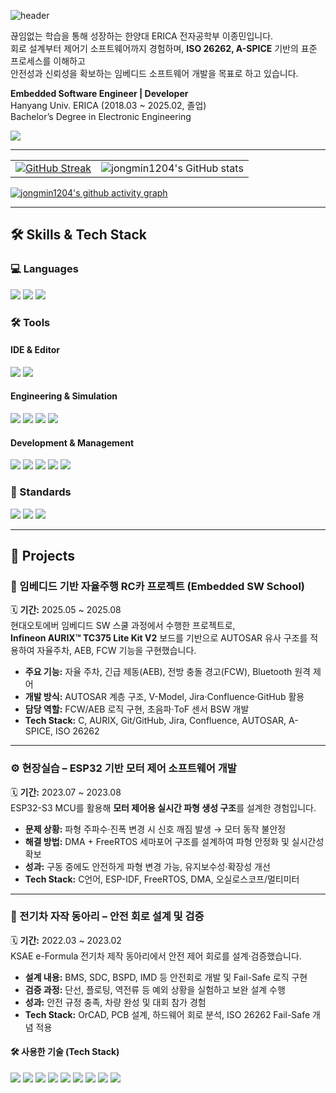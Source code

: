 ![header](https://capsule-render.vercel.app/api?type=waving&color=gradient&customColorList=10&height=200&section=header&text=JONGMIN's%20GITHUB&fontSize=50&animation=twinkling&fontAlign=68&fontAlignY=36)

끊임없는 학습을 통해 성장하는 한양대 ERICA 전자공학부 이종민입니다.  
회로 설계부터 제어기 소프트웨어까지 경험하며, **ISO 26262, A-SPICE** 기반의 표준 프로세스를 이해하고  
안전성과 신뢰성을 확보하는 임베디드 소프트웨어 개발을 목표로 하고 있습니다.  

**Embedded Software Engineer | Developer**  
Hanyang Univ. ERICA (2018.03 ~ 2025.02, 졸업)  
Bachelor’s Degree in Electronic Engineering  

<a href="mailto:dwdas99@gmail.com"><img src="https://img.shields.io/badge/Gmail-EA4335?style=for-the-badge&logo=Gmail&logoColor=white"></a>

---

<table border="0" cellpadding="0" cellspacing="0">
  <tr>
    <td>
      <a href="https://git.io/streak-stats">
        <img src="https://streak-stats.demolab.com/?user=jongmin1204&theme=dracula" alt="GitHub Streak"/>
      </a>
    </td>
    <td>
      <img src="https://github-readme-stats.vercel.app/api?username=jongmin1204&show_icons=true&theme=dracula" alt="jongmin1204's GitHub stats"/>
    </td>
  </tr>
</table>

[![jongmin1204's github activity graph](https://github-readme-activity-graph.vercel.app/graph?username=jongmin1204&custom_title=jongmin1204's%20Activity%20Graph&hide_border=true&theme=react-dark)](https://github.com/ashutosh00710/github-readme-activity-graph)

---

## 🛠️ Skills & Tech Stack

### 💻 Languages
<img src="https://img.shields.io/badge/c-A8B9CC.svg?style=for-the-badge&logo=c&logoColor=white"> <img src="https://img.shields.io/badge/c++-00599C.svg?style=for-the-badge&logo=cplusplus&logoColor=white"> <img src="https://img.shields.io/badge/python-3776AB.svg?style=for-the-badge&logo=python&logoColor=white">

### 🛠️ Tools
#### IDE & Editor
<img src="https://img.shields.io/badge/visual studio code-%23007ACC.svg?style=for-the-badge&logo=visualstudiocode&logoColor=white"> <img src="https://img.shields.io/badge/visual studio-%235C2D91.svg?style=for-the-badge&logo=visualstudio&logoColor=white">

#### Engineering & Simulation
<img src="https://img.shields.io/badge/matlab-%230076A8.svg?style=for-the-badge&logo=matlab&logoColor=white"> <img src="https://img.shields.io/badge/simulink-%230076A8.svg?style=for-the-badge&logo=matlab&logoColor=white"> <img src="https://img.shields.io/badge/CANoe-004E8A.svg?style=for-the-badge&logoColor=white"> <img src="https://img.shields.io/badge/aurix-F37321.svg?style=for-the-badge&logoColor=white">

#### Development & Management
<img src="https://img.shields.io/badge/git-%23F05032.svg?style=for-the-badge&logo=git&logoColor=white"> <img src="https://img.shields.io/badge/github-%23181717.svg?style=for-the-badge&logo=github&logoColor=white"> <img src="https://img.shields.io/badge/jira-%230052CC.svg?style=for-the-badge&logo=jira&logoColor=white"> <img src="https://img.shields.io/badge/confluence-%23172B4D.svg?style=for-the-badge&logo=confluence&logoColor=white"> <img src="https://img.shields.io/badge/googletest-%234285F4.svg?style=for-the-badge&logo=google&logoColor=white">

### 📜 Standards
<img src="https://img.shields.io/badge/autosar-E44D26.svg?style=for-the-badge&logoColor=white"> <img src="https://img.shields.io/badge/a--spice-C82333.svg?style=for-the-badge&logoColor=white"> <img src="https://img.shields.io/badge/iso--26262-D9534F.svg?style=for-the-badge&logoColor=white">

---

## 📂 Projects

### 🚗 임베디드 기반 자율주행 RC카 프로젝트 (Embedded SW School)
🗓️ **기간:** 2025.05 ~ 2025.08  
현대오토에버 임베디드 SW 스쿨 과정에서 수행한 프로젝트로,  
**Infineon AURIX™ TC375 Lite Kit V2** 보드를 기반으로 AUTOSAR 유사 구조를 적용하여 자율주차, AEB, FCW 기능을 구현했습니다.  

- **주요 기능:** 자율 주차, 긴급 제동(AEB), 전방 충돌 경고(FCW), Bluetooth 원격 제어  
- **개발 방식:** AUTOSAR 계층 구조, V-Model, Jira·Confluence·GitHub 활용  
- **담당 역할:** FCW/AEB 로직 구현, 초음파·ToF 센서 BSW 개발  
- **Tech Stack:** C, AURIX, Git/GitHub, Jira, Confluence, AUTOSAR, A-SPICE, ISO 26262  

---

### ⚙️ 현장실습 – ESP32 기반 모터 제어 소프트웨어 개발
🗓️ **기간:** 2023.07 ~ 2023.08  
ESP32-S3 MCU를 활용해 **모터 제어용 실시간 파형 생성 구조**를 설계한 경험입니다.  

- **문제 상황:** 파형 주파수·진폭 변경 시 신호 깨짐 발생 → 모터 동작 불안정  
- **해결 방법:** DMA + FreeRTOS 세마포어 구조를 설계하여 파형 안정화 및 실시간성 확보  
- **성과:** 구동 중에도 안전하게 파형 변경 가능, 유지보수성·확장성 개선  
- **Tech Stack:** C언어, ESP-IDF, FreeRTOS, DMA, 오실로스코프/멀티미터  

---

### 🔋 전기차 자작 동아리 – 안전 회로 설계 및 검증
🗓️ **기간:** 2022.03 ~ 2023.02  
KSAE e-Formula 전기차 제작 동아리에서 안전 제어 회로를 설계·검증했습니다.  

- **설계 내용:** BMS, SDC, BSPD, IMD 등 안전회로 개발 및 Fail-Safe 로직 구현  
- **검증 과정:** 단선, 플로팅, 역전류 등 예외 상황을 실험하고 보완 설계 수행  
- **성과:** 안전 규정 충족, 차량 완성 및 대회 참가 경험  
- **Tech Stack:** OrCAD, PCB 설계, 하드웨어 회로 분석, ISO 26262 Fail-Safe 개념 적용  


#### 🛠️ 사용한 기술 (Tech Stack)
<img src="https://img.shields.io/badge/c-A8B9CC.svg?style=for-the-badge&logo=c&logoColor=white"> <img src="https://img.shields.io/badge/aurix-F37321.svg?style=for-the-badge&logoColor=white"> <img src="https://img.shields.io/badge/git-%23F05032.svg?style=for-the-badge&logo=git&logoColor=white"> <img src="https://img.shields.io/badge/github-%23181717.svg?style=for-the-badge&logo=github&logoColor=white"> <img src="https://img.shields.io/badge/jira-%230052CC.svg?style=for-the-badge&logo=jira&logoColor=white"> <img src="https://img.shields.io/badge/confluence-%23172B4D.svg?style=for-the-badge&logo=confluence&logoColor=white"> <img src="https://img.shields.io/badge/autosar-E44D26.svg?style=for-the-badge&logoColor=white"> <img src="https://img.shields.io/badge/a--spice-C82333.svg?style=for-the-badge&logoColor=white"> <img src="https://img.shields.io/badge/iso--26262-D9534F.svg?style=for-the-badge&logoColor=white">
